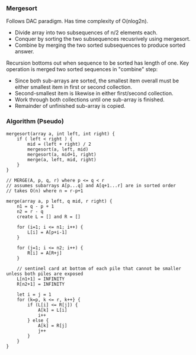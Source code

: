 ### Mergesort

Follows DAC paradigm. Has time complexity of O(nlog2n).

- Divide array into two subsequences of n/2 elements each.
- Conquer by sorting the two subsequences recusrively using mergesort.
- Combine by merging the two sorted subsequences to produce sorted answer.

Recursion bottoms out when sequence to be sorted has length of one. Key operation is merged two sorted sequences in "combine" step:

- Since both sub-arrays are sorted, the smallest item overall must be either smallest item in first or second collection.
- Second-smallest item is likewise in either first/second collection.
- Work through both collections until one sub-array is finished.
- Remainder of unfinished sub-array is copied.

### Algorithm (Pseudo)

```
mergesort(array a, int left, int right) {
    if ( left < right ) {
        mid = (left + right) / 2
        mergesort(a, left, mid)
        mergesort(a, mid+1, right)
        merge(a, left, mid, right)
    }
}
```

```
// MERGE(A, p, q, r) where p <= q < r
// assumes subarrays A[p...q] and A[q+1...r] are in sorted order
// takes O(n) where n = r-p+1

merge(array a, p left, q mid, r right) {
    n1 = q - p + 1
    n2 = r - q
    create L = [] and R = []

    for (i=1; i <= n1; i++) {
        L[i] = A[p+i-1]
    }

    for (j=1; i <= n2; i++) {
        R[i] = A[R+j]
    }

    // sentinel card at bottom of each pile that cannot be smaller unless both piles are exposed
    L[n1+1] = INFINITY
    R[n2+1] = INFINITY

    let i = j = 1
    for (k=p, k <= r, k++} {
        if (L[i] <= R[j]) {
            A[k] = L[i]
            i++
        } else {
            A[k] = R[j]
            j++
        }
    }
}
```
